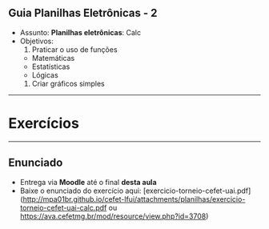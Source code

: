 ## Guia Planilhas Eletrônicas - 2

- Assunto: **Planilhas eletrônicas**: Calc
- Objetivos:
  1. Praticar o uso de funções
    - Matemáticas
    - Estatísticas
    - Lógicas
  1. Criar gráficos simples

---
# Exercícios

---
## Enunciado

- Entrega via **Moodle** até o final **desta aula**
- Baixe o enunciado do exercício aqui:
  [exercicio-torneio-cefet-uai.pdf](http://mpa01br.github.io/cefet-lfui/attachments/planilhas/exercicio-torneio-cefet-uai-calc.pdf
  ou https://ava.cefetmg.br/mod/resource/view.php?id=3708)
